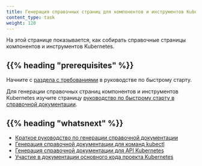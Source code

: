 ```yaml
---
title: Генерация справочных страниц для компонентов и инструментов Kubernetes
content_type: task
weight: 120
---
```


<!-- overview -->

На этой странице показывается, как собирать справочные страницы компонентов и инструментов Kubernetes.



## {{% heading "prerequisites" %}}


Начните с [раздела с требованиями](/ru/docs/contribute/generate-ref-docs/quickstart/#подготовка-к-работе) в руководстве по быстрому старту.



<!-- steps -->

Для генерации справочных страниц компонентов и инструментов Kubernetes изучите страницу [руководство по быстрому старту в справочной документации](/docs/contribute/generate-ref-docs/quickstart/).



## {{% heading "whatsnext" %}}


* [Краткое руководство по генерации справочной документации](/ru/docs/contribute/generate-ref-docs/quickstart/)
* [Генерация справочной документации для команд kubectl](/ru/docs/contribute/generate-ref-docs/kubectl/)
* [Генерация справочной документации для API Kubernetes](/ru/docs/contribute/generate-ref-docs/kubernetes-api/)
* [Участие в документации основного кода проекта Kubernetes](/ru/docs/contribute/generate-ref-docs/contribute-upstream/)


